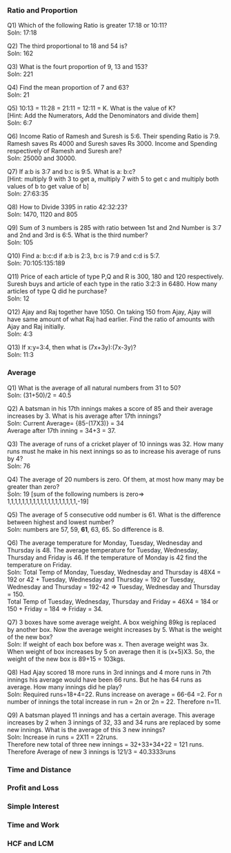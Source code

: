 ### Ratio and Proportion
Q1) Which of the following Ratio is greater 17:18 or 10:11? <br>
Soln: 17:18 <br>

Q2) The third proportional to 18 and 54 is?<br>
Soln: 162 <br>

Q3) What is the fourt proportion of 9, 13 and 153? <br>
Soln: 221 <br>

Q4) Find the mean proportion of 7 and 63? <br>
Soln: 21 <br>

Q5) 10:13 = 11:28 = 21:11 = 12:11 = K. What is the value of K? <br>
[Hint: Add the Numerators, Add the Denominators and divide them] <br>
Soln: 6:7 <br>

Q6) Income Ratio of Ramesh and Suresh is 5:6. Their spending Ratio is 7:9. Ramesh saves Rs 4000 and Suresh saves Rs 3000. Income and Spending respectively of Ramesh and Suresh are? <br>
Soln: 25000 and 30000.<br>

Q7) If a:b is 3:7 and b:c is 9:5. What is a: b:c? <br>
[Hint: multiply 9 with 3 to get a, multiply 7 with 5 to get c and multiply both values of b to get value of b] <br>
Soln: 27:63:35 <br>

Q8) How to Divide 3395 in ratio 42:32:23? <br>
Soln: 1470, 1120 and 805 <br>

Q9) Sum of 3 numbers is 285 with ratio between 1st and 2nd Number is 3:7 and 2nd and 3rd is 6:5. What is the third number?<br>
Soln: 105 <br>

Q10) Find a: b:c:d if a:b is 2:3, b:c is 7:9 and c:d is 5:7. <br>
Soln: 70:105:135:189 <br>

Q11) Price of each article of type P,Q and R is 300, 180 and 120 respectively. Suresh buys and article of each type in the ratio 3:2:3 in 6480. How many articles of type Q did he purchase? <br>
Soln: 12 <br>

Q12) Ajay and Raj together have 1050. On taking 150 from Ajay, Ajay will have same amount of what Raj had earlier. Find the ratio of amounts with Ajay and Raj initially. <br>
Soln: 4:3 <br>

Q13) If x:y=3:4, then what is (7x+3y):(7x-3y)? <br>
Soln: 11:3 <br>

### Average
Q1) What is the average of all natural numbers from 31 to 50? <br>
Soln: (31+50)/2 = 40.5 <br>

Q2) A batsman in his 17th innings makes a score of 85 and their average increases by 3. What is his average after 17th innings? <br>
Soln: Current Average= {85-(17X3)} = 34 <br>
Average after 17th inning = 34+3 = 37. <br>

Q3) The average of runs of a cricket player of 10 innings was 32. How many runs must he make in his next innings so as to increase his average of runs by 4? <br>
Soln: 76 <br>

Q4) The average of 20 numbers is zero. Of them, at most how many may be greater than zero? <br>
Soln: 19 [sum of the following numbers is zero=> 1,1,1,1,1,1,1,1,1,1,1,1,1,1,1,1,1,1,1,-19] <br>

Q5) The average of 5 consecutive odd number is 61. What is the difference between highest and lowest number? <br>
Soln: numbers are 57, 59, <b>61</b>, 63, 65. So difference is 8. <br>

Q6) The average temperature for Monday, Tuesday, Wednesday and Thursday is 48. The average temperature for Tuesday, Wednesday, Thursday and Friday is 46. If the temperature of Monday is 42 find the temperature on Friday. <br>
Soln: Total Temp of Monday, Tuesday, Wednesday and Thursday is 48X4 = 192 or 42 + Tuesday, Wednesday and Thursday = 192  or  Tuesday, Wednesday and Thursday = 192-42 =>  Tuesday, Wednesday and Thursday = 150. <br>
Total Temp of  Tuesday, Wednesday, Thursday and Friday = 46X4 = 184 or 150 + Friday = 184 => Friday = 34. <br>

Q7) 3 boxes have some average weight. A box weighing 89kg is replaced by another box. Now the average weight increases by 5. What is the weight of the new box? <br>
Soln: If weight of each box before was x. Then average weight was 3x. When weight of box increases by 5 on average then it is (x+5)X3. So, the weight of the new box is 89+15 = 103kgs. <br>

Q8) Had Ajay scored 18 more runs in 3rd innings and 4 more runs in 7th innings his average would have been 66 runs. But he has 64 runs as average. How many innings did he play? <br>
Soln: Required runs=18+4=22. Runs increase on average = 66-64 =2.
For n number of innings the total increase in run = 2n or 2n = 22. Therefore n=11. <br>

Q9) A batsman played 11 innings and has a certain average. This average increases by 2 when 3 innings of 32, 33 and 34 runs are replaced by some new innings. What is the average of this 3 new innings? <br>
Soln: Increase in runs = 2X11 = 22runs. <br>
Therefore new total of three new innings = 32+33+34+22 = 121 runs. <br>
Therefore Average of new 3 innings is 121/3 = 40.3333runs <br>

### Time and Distance

### Profit and Loss

### Simple Interest

### Time and Work

### HCF and LCM